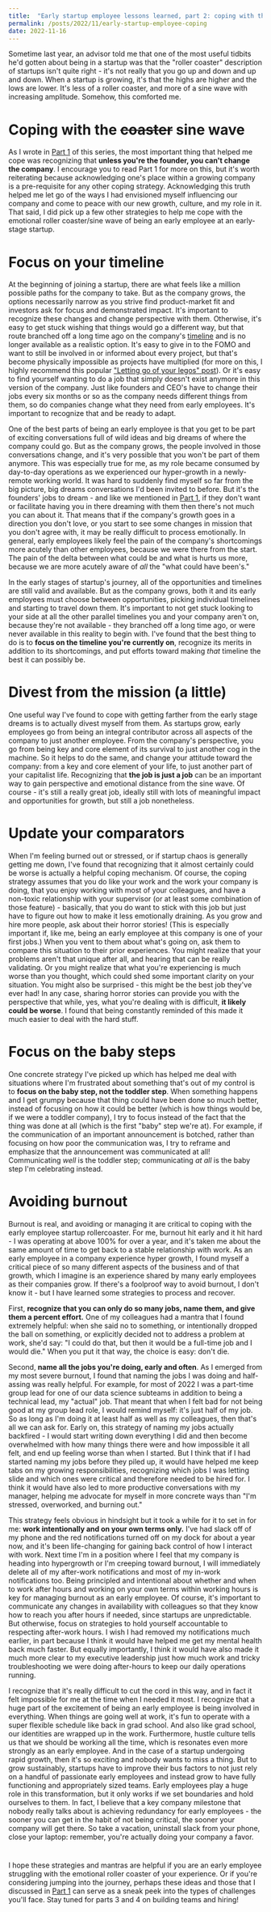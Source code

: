 ```yaml
---
title:  "Early startup employee lessons learned, part 2: coping with the coaster"
permalink: /posts/2022/11/early-startup-employee-coping
date: 2022-11-16
---
```


Sometime last year, an advisor told me that one of the most useful tidbits he'd gotten about being in a startup was that the "roller coaster" description of startups isn't quite right - it's not really that you go up and down and up and down. When a startup is growing, it's that the highs are higher and the lows are lower. It's less of a roller coaster, and more of a sine wave with increasing amplitude. 
Somehow, this comforted me.

# Coping with the ~~coaster~~ sine wave

As I wrote in [Part 1](/posts/2022/11/early-startup-employee-change) of this series, the most important thing that helped me cope was recognizing that **unless you're the founder, you can't change the company**.
I encourage you to read Part 1 for more on this, but it's worth reiterating because acknowledging one's place within a growing company is a pre-requisite for any other coping strategy.
Acknowledging this truth helped me let go of the ways I had envisioned myself influencing our company and come to peace with our new growth, culture, and my role in it.
That said, I did pick up a few other strategies to help me cope with the emotional roller coaster/sine wave of being an early employee at an early-stage startup.

# Focus on your timeline

At the beginning of joining a startup, there are what feels like a million possible paths for the company to take.
But as the company grows, the options necessarily narrow as you strive find product-market fit and investors ask for focus and demonstrated impact.
It's important to recognize these changes and change perspective with them.
Otherwise, it's easy to get stuck wishing that things would go a different way, but that route branched off a long time ago on the company's [timeline](https://en.wikipedia.org/wiki/Remedial_Chaos_Theory) and is no longer available as a realistic option.
It's easy to give in to the FOMO and want to still be involved in or informed about every project, but that's become physically impossible as projects have multiplied (for more on this, I highly recommend this popular ["Letting go of your legos" post](https://review.firstround.com/give-away-your-legos-and-other-commandments-for-scaling-startups)).
Or it's easy to find yourself wanting to do a job that simply doesn't exist anymore in this version of the company.
Just like founders and CEO's have to change their jobs every six months or so as the company needs different things from them, so do companies change what they need from early employees.
It's important to recognize that and be ready to adapt.

One of the best parts of being an early employee is that you get to be part of exciting conversations full of wild ideas and big dreams of where the company could go.
But as the company grows, the people involved in those conversations change, and it's very possible that you won't be part of them anymore.
This was especially true for me, as my role became consumed by day-to-day operations as we experienced our hyper-growth in a newly-remote working world. 
It was hard to suddenly find myself so far from the big picture, big dreams conversations I'd been invited to before.
But it's the founders' jobs to dream - and like we mentioned in [Part 1](/posts/2022/11/early-startup-employee-change), if they don't want or facilitate having you in there dreaming with them then there's not much you can about it.
That means that if the company's growth goes in a direction you don't love, or you start to see some changes in mission that you don't agree with, it may be really difficult to process emotionally. 
In general, early employees likely feel the pain of the company's shortcomings more acutely than other employees, because we were there from the start.
The pain of the delta between what could be and what is hurts us more, because we are more acutely aware of _all_ the "what could have been's."

In the early stages of startup's journey, all of the opportunities and timelines are still valid and available.
But as the company grows, both it and its early employees must choose between opportunities, picking individual timelines and starting to travel down them.
It's important to not get stuck looking to your side at all the other parallel timelines you and your company aren't on, because they're not available - they branched off a long time ago, or were never available in this reality to begin with.
I've found that the best thing to do is to **focus on the timeline you're currently on**, recognize its merits in addition to its shortcomings, and put efforts toward making _that_ timeline the best it can possibly be.

# Divest from the mission (a little)

One useful way I've found to cope with getting farther from the early stage dreams is to actually divest myself from them.
As startups grow, early employees go from being an integral contributor across all aspects of the company to just another employee.
From the company's perspective, you go from being key and core element of its survival to just another cog in the machine.
So it helps to do the same, and change your attitude toward the company: from a key and core element of your life, to just another part of your capitalist life.
Recognizing that **the job is just a job** can be an important way to gain perspective and emotional distance from the sine wave.
Of course - it's still a really great job, ideally still with lots of meaningful impact and opportunities for growth, but still a job nonetheless.

# Update your comparators

When I'm feeling burned out or stressed, or if startup chaos is generally getting me down, I've found that recognizing that it almost certainly could be worse is actually a helpful coping mechanism.
Of course, the coping strategy assumes that you do like your work and the work your company is doing, that you enjoy working with most of your colleagues, and have a non-toxic relationship with your supervisor (or at least some combination of those feature) - basically, that you do want to stick with this job but just have to figure out how to make it less emotionally draining.
As you grow and hire more people, ask about their horror stories!
(This is especially important if, like me, being an early employee at this company is one of your first jobs.)
When you vent to them about what's going on, ask them to compare this situation to their prior experiences.
You might realize that your problems aren't that unique after all, and hearing that can be really validating.
Or you might realize that what you're experiencing is much worse than you thought, which could shed some important clarity on your situation.
You might also be surprised - this might be the best job they've ever had!
In any case, sharing horror stories can provide you with the perspective that while, yes, what you're dealing with is difficult, **it likely could be worse**. 
I found that being constantly reminded of this made it much easier to deal with the hard stuff.

# Focus on the baby steps

One concrete strategy I've picked up which has helped me deal with situations where I'm frustrated about something that's out of my control is to **focus on the baby step, not the toddler step**.
When something happens and I get grumpy because that thing could have been done so much better, instead of focusing on how it could be better (which is how things would be, if we were a toddler company), I try to focus instead of the fact that the thing was done at all (which is the first "baby" step we're at).
For example, if the communication of an important announcement is botched, rather than focusing on how poor the communication was, I try to reframe and emphasize that the announcement was communicated at all!
Communicating _well_ is the toddler step; communicating _at all_ is the baby step I'm celebrating instead.

# Avoiding burnout

Burnout is real, and avoiding or managing it are critical to coping with the early employee startup rollercoaster.
For me, burnout hit early and it hit hard - I was operating at above 100% for over a year, and it's taken me about the same amount of time to get back to a stable relationship with work.
As an early employee in a company experience hyper growth, I found myself a critical piece of so many different aspects of the business and of that growth, which I imagine is an experience shared by many early employees as their companies grow.
If there's a foolproof way to avoid burnout, I don't know it - but I have learned some strategies to process and recover.

First, **recognize that you can only do so many jobs, name them, and give them a percent effort.**
One of my colleagues had a mantra that I found extremely helpful: when she said no to something, or intentionally dropped the ball on something, or explicitly decided not to address a problem at work, she'd say: "I could do that, but then it would be a full-time job and I would die."
When you put it that way, the choice is easy: don't die.

Second, **name all the jobs you're doing, early and often**.
As I emerged from my most severe burnout, I found that naming the jobs I was doing and half-assing was really helpful.
For example, for most of 2022 I was a part-time group lead for one of our data science subteams in addition to being a technical lead, my "actual" job.
That meant that when I felt bad for not being good at my group lead role, I would remind myself: it's just half of my job.
So as long as I'm doing it at least half as well as my colleagues, then that's all we can ask for. 
Early on, this strategy of naming my jobs actually backfired - I would start writing down everything I did and then become overwhelmed with how many things there were and how impossible it all felt, and end up feeling worse than when I started.
But I think that if I had started naming my jobs before they piled up, it would have helped me keep tabs on my growing responsibilities, recognizing which jobs I was letting slide and which ones were critical and therefore needed to be hired for.
I think it would have also led to more productive conversations with my manager, helping me advocate for myself in more concrete ways than "I'm stressed, overworked, and burning out."


This strategy feels obvious in hindsight but it took a while for it to set in for me: **work intentionally and on your own terms only.**
I've had slack off of my phone and the red notifications turned off on my dock for about a year now, and it's been life-changing for gaining back control of how I interact with work.
Next time I'm in a position where I feel that my company is heading into hypergrowth or I'm creeping toward burnout, I will immediately delete all of my after-work notifications and most of my in-work notifications too.
Being principled and intentional about whether and when to work after hours and working on your own terms within working hours is key for managing burnout as an early employee.
Of course, it's important to communicate any changes in availability with colleagues so that they know how to reach you after hours if needed, since startups are unpredictable.
But otherwise, focus on strategies to hold yourself accountable to respecting after-work hours.
I wish I had removed my notifications much earlier, in part because I think it would have helped me get my mental health back much faster.
But equally importantly, I think it would have also made it much more clear to my executive leadership just how much work and tricky troubleshooting we were doing after-hours to keep our daily operations running. 

I recognize that it's really difficult to cut the cord in this way, and in fact it felt impossible for me at the time when I needed it most.
I recognize that a huge part of the excitement of being an early employee is being involved in everything.
When things are going well at work, it's fun to operate with a super flexible schedule like back in grad school.
And also like grad school, our identities are wrapped up in the work.
Furthermore, hustle culture tells us that we should be working all the time, which is resonates even more strongly as an early employee.
And in the case of a startup undergoing rapid growth, then it's so exciting and nobody wants to miss a thing.
But to grow sustainably, startups have to improve their bus factors to not just rely on a handful of passionate early employees and instead grow to have fully functioning and appropriately sized teams.
Early employees play a huge role in this transformation, but it only works if we set boundaries and hold ourselves to them.
In fact, I believe that a key company milestone that nobody really talks about is achieving redundancy for early employees - the sooner you can get in the habit of not being critical, the sooner your company will get there.
So take a vacation, uninstall slack from your phone, close your laptop: remember, you're actually doing your company a favor.

#

I hope these strategies and mantras are helpful if you are an early employee struggling with the emotional roller coaster of your experience.
Or if you're considering jumping into the journey, perhaps these ideas and those that I discussed in [Part 1](/posts/2022/11/early-startup-employee-change) can serve as a sneak peek into the types of challenges you'll face. 
Stay tuned for parts 3 and 4 on building teams and hiring! 